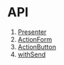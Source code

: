 # API

1. [Presenter](./presenter.md)
2. [ActionForm](./action-form.md)
3. [ActionButton](./action-button.md)
4. [withSend](./with-send.md)
